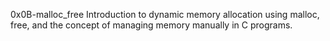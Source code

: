 0x0B-malloc_free
Introduction to dynamic memory allocation using malloc, free, and the concept of managing memory manually in C programs.
